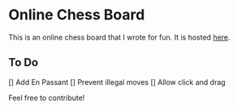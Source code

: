 # Online Chess Board
This is an online chess board that I wrote for fun. It is hosted [here](chess.karthikgopalan.com).

## To Do
[] Add En Passant
[] Prevent illegal moves
[] Allow click and drag

Feel free to contribute!

